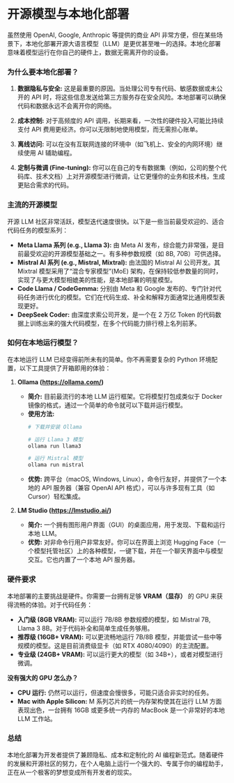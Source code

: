 # 开源模型与本地化部署

虽然使用 OpenAI, Google, Anthropic 等提供的商业 API 非常方便，但在某些场景下，本地化部署开源大语言模型（LLM）是更优甚至唯一的选择。本地化部署意味着模型运行在你自己的硬件上，数据无需离开你的设备。

### 为什么要本地化部署？

1.  **数据隐私与安全:** 这是最重要的原因。当处理公司专有代码、敏感数据或未公开的 API 时，将这些信息发送给第三方服务存在安全风险。本地部署可以确保代码和数据永远不会离开你的网络。

2.  **成本控制:** 对于高频度的 API 调用，长期来看，一次性的硬件投入可能比持续支付 API 费用更经济。你可以无限制地使用模型，而无需担心账单。

3.  **离线访问:** 可以在没有互联网连接的环境中（如飞机上、安全的内网环境）继续使用 AI 辅助编程。

4.  **定制与微调 (Fine-tuning):** 你可以在自己的专有数据集（例如，公司的整个代码库、技术文档）上对开源模型进行微调，让它更懂你的业务和技术栈，生成更贴合需求的代码。

### 主流的开源模型

开源 LLM 社区非常活跃，模型迭代速度很快。以下是一些当前最受欢迎的、适合代码任务的模型系列：

*   **Meta Llama 系列 (e.g., Llama 3):** 由 Meta AI 发布，综合能力非常强，是目前最受欢迎的开源模型基础之一。有多种参数规模（如 8B, 70B）可供选择。
*   **Mistral AI 系列 (e.g., Mistral, Mixtral):** 由法国的 Mistral AI 公司开发。其 Mixtral 模型采用了“混合专家模型”(MoE) 架构，在保持较低参数量的同时，实现了与更大模型相媲美的性能，是本地部署的明星模型。
*   **Code Llama / CodeGemma:** 分别由 Meta 和 Google 发布的、专门针对代码任务进行优化的模型。它们在代码生成、补全和解释方面通常比通用模型表现更好。
*   **DeepSeek Coder:** 由深度求索公司开发，是一个在 2 万亿 Token 的代码数据上训练出来的强大代码模型，在多个代码能力排行榜上名列前茅。

### 如何在本地运行模型？

在本地运行 LLM 已经变得前所未有的简单。你不再需要复杂的 Python 环境配置，以下工具提供了开箱即用的体验：

1.  **Ollama (https://ollama.com/)**
    *   **简介:** 目前最流行的本地 LLM 运行框架。它将模型打包成类似于 Docker 镜像的格式，通过一个简单的命令就可以下载并运行模型。
    *   **使用方法:**
        ```bash
        # 下载并安装 Ollama

        # 运行 Llama 3 模型
        ollama run llama3

        # 运行 Mistral 模型
        ollama run mistral
        ```
    *   **优势:** 跨平台（macOS, Windows, Linux），命令行友好，并提供了一个本地的 API 服务器（兼容 OpenAI API 格式），可以与许多现有工具（如 Cursor）轻松集成。

2.  **LM Studio (https://lmstudio.ai/)**
    *   **简介:** 一个拥有图形用户界面（GUI）的桌面应用，用于发现、下载和运行本地 LLM。
    *   **优势:** 对非命令行用户非常友好。你可以在界面上浏览 Hugging Face（一个模型托管社区）上的各种模型，一键下载，并在一个聊天界面中与模型交互。它也内置了一个本地 API 服务器。

### 硬件要求

本地部署的主要挑战是硬件。你需要一台拥有足够 **VRAM（显存）** 的 GPU 来获得流畅的体验。对于代码任务：

*   **入门级 (8GB VRAM):** 可以运行 7B/8B 参数规模的模型，如 Mistral 7B, Llama 3 8B。对于代码补全和简单生成任务够用。
*   **推荐级 (16GB+ VRAM):** 可以更流畅地运行 7B/8B 模型，并能尝试一些中等规模的模型。这是目前消费级显卡（如 RTX 4080/4090）的主流配置。
*   **专业级 (24GB+ VRAM):** 可以运行更大的模型（如 34B+），或者对模型进行微调。

**没有强大的 GPU 怎么办？**

*   **CPU 运行:** 仍然可以运行，但速度会慢很多，可能只适合非实时的任务。
*   **Mac with Apple Silicon:** M 系列芯片的统一内存架构使其在运行 LLM 方面表现出色，一台拥有 16GB 或更多统一内存的 MacBook 是一个非常好的本地 LLM 工作站。

### 总结

本地化部署为开发者提供了兼顾隐私、成本和定制化的 AI 编程新范式。随着硬件的发展和开源社区的努力，在个人电脑上运行一个强大的、专属于你的编程助手，正在从一个极客的梦想变成所有开发者的现实。